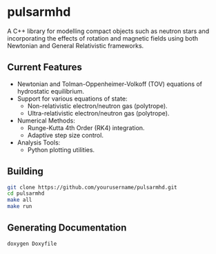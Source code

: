 # pulsarmhd

A C++ library for modelling compact objects such as neutron stars and incorporating the effects of rotation and magnetic fields using both Newtonian and General Relativistic frameworks.

## Current Features
- Newtonian and Tolman-Oppenheimer-Volkoff (TOV) equations of hydrostatic equilibrium.
- Support for various equations of state:
    - Non-relativistic electron/neutron gas (polytrope).
    - Ultra-relativistic electron/neutron gas (polytrope).
- Numerical Methods:
    - Runge-Kutta 4th Order (RK4) integration.
    - Adaptive step size control.
- Analysis Tools:
    - Python plotting utilities.

## Building
```bash
git clone https://github.com/yourusername/pulsarmhd.git
cd pulsarmhd
make all
make run
```

## Generating Documentation
```bash
doxygen Doxyfile
```
